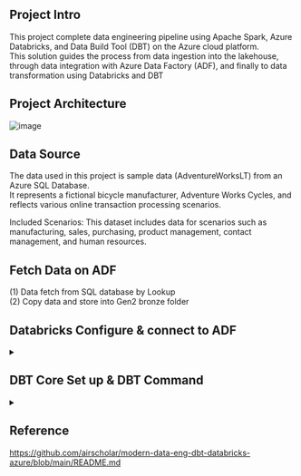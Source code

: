 ## Project Intro 
This project complete data engineering pipeline using Apache Spark, Azure Databricks, and Data Build Tool (DBT) on the Azure cloud platform.   
This solution guides the process from data ingestion into the lakehouse, through data integration with Azure Data Factory (ADF), and finally to data transformation using Databricks and DBT


## Project Architecture 
![image](https://github.com/user-attachments/assets/621477c1-438a-41ff-b00c-de5353ee21db)

## Data Source 
The data used in this project is sample data (AdventureWorksLT) from an Azure SQL Database.   
It represents a fictional bicycle manufacturer, Adventure Works Cycles, and reflects various online transaction processing scenarios.

Included Scenarios:
This dataset includes data for scenarios such as manufacturing, sales, purchasing, product management, contact management, and human resources.

## Fetch Data on ADF 
(1) Data fetch from SQL database by Lookup <br>
(2) Copy data and store into Gen2 bronze folder  <br>

##  Databricks Configure & connect to ADF
<details>
<summary> </summary>
(1) Databricks Secrets Create Scope  <br>
    https://adb-3245733125902016.16.azuredatabricks.net/?o=3245733125902016#secrets/createScope
        

(2) Azure Key Vault(secret value of data container): add DNS Name & Resource ID to Databricks  
      ` Key Vault properties find Vault URI for DNS Name & Resource ID `

(3) Create Compute Cluster 
    
(4) Mount all the storage accounts to DBFS (Databricks File System) 

```python
dbutils.fs.mount(
    source= 'wasbs://bronze@medallionsaki.blob.core.windows.net',
    mount_point = '/mnt/bronze',
    extra_configs = {'fs.azure.account.key.medallionsaki.blob.core.windows.net':dbutils.secrets.get('DataBricksScope','StorageAccountKey')}
)

dbutils.fs.mount(
    source= 'wasbs://silver@medallionsaki.blob.core.windows.net',
    mount_point = '/mnt/silver',
    extra_configs = {'fs.azure.account.key.medallionsaki.blob.core.windows.net':dbutils.secrets.get('DataBricksScope','StorageAccountKey')}
)

dbutils.fs.mount(
    source= 'wasbs://gold@medallionsaki.blob.core.windows.net',
    mount_point = '/mnt/gold',
    extra_configs = {'fs.azure.account.key.medallionsaki.blob.core.windows.net':dbutils.secrets.get('DataBricksScope','StorageAccountKey')}
)
```

```python
dbutils.fs.ls('/mnt/bronze')
```

(5) Connect to ADF  <br>
(5-1) Link service create  <br>
Databaricks URL provide & Access Token( Databricks user setting- preferences to generate new token)  <br>
(5-2) Dump data into Databricks
```python
# Define widgets
dbutils.widgets.text('fileName', '', 'File Name')
dbutils.widgets.text('table_schema', '', 'Table Schema')
dbutils.widgets.text('table_name', '', 'Table Name')

fileName = dbutils.widgets.get('fileName')
tableSchema = dbutils.widgets.get('table_schema')
tableName = dbutils.widgets.get('table_name')

# Ensure tableSchema is not empty
if not tableSchema:
    raise ValueError("table_schema cannot be empty")

# Create a database if it doesn't exist, using backticks for safety
spark.sql(f"CREATE DATABASE IF NOT EXISTS `{tableSchema}`")

# If the table is not existing in the database, create it
spark.sql(f"""
          CREATE TABLE IF NOT EXISTS `{tableSchema}`.`{tableName}`
          USING PARQUET 
          LOCATION '/mnt/bronze/{fileName}/{tableSchema}.{tableName}.parquet'
          """)
```
</details>



##  DBT Core Set up & DBT Command

<details>
<summary> </summary>

```
pip install dbt-databricks
pip install databricks-cli

databricks configure --token

                 databricks host:  https://adb-3245733125902016.16.azuredatabricks.net

                 token: (new token generated on databricks user setting- preferences )

databricks secrets list-scopes
databricks fs ls
dat init medallion_dbt_spark

```

```
dbt run # for running models
dbt test # for tests
dbt snapshot # for snapshotting and slowly changing dimensions
dbt docs generate # for documentation
dbt docs serve # for documentation preview
```
</details>


## Reference 
https://github.com/airscholar/modern-data-eng-dbt-databricks-azure/blob/main/README.md
